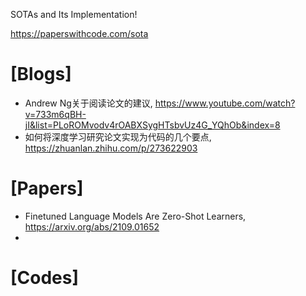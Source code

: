 SOTAs and Its Implementation!

https://paperswithcode.com/sota

# [Blogs]
+ Andrew Ng关于阅读论文的建议, https://www.youtube.com/watch?v=733m6qBH-jI&list=PLoROMvodv4rOABXSygHTsbvUz4G_YQhOb&index=8
+ 如何将深度学习研究论文实现为代码的几个要点, https://zhuanlan.zhihu.com/p/273622903


# [Papers]
+ Finetuned Language Models Are Zero-Shot Learners, https://arxiv.org/abs/2109.01652
+ 

# [Codes]



